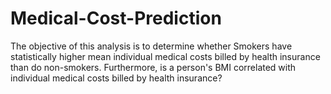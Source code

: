 # Medical-Cost-Prediction
The objective of this analysis is to determine whether Smokers have statistically higher mean individual medical costs billed by health insurance than do non-smokers. Furthermore, is a person's BMI correlated with individual medical costs billed by health insurance?
